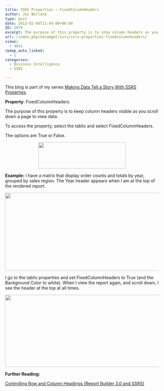 ```yaml
---
title: SSRS Properties – FixedColumnHeaders
author: Jes Borland
type: post
date: 2013-02-08T11:44:00+00:00
ID: 1979
excerpt: The purpose of this property is to show column headers as you scroll down a page to view data.
url: /index.php/datamgmt/ssrs/ssrs-properties-fixedcolumnheaders/
views:
  - 4641
rp4wp_auto_linked:
  - 1
categories:
  - Business Intelligence
  - SSRS

---
```

This blog is part of my series [Making Data Tell a Story With SSRS Properties][1].

**Property**: FixedColumnHeaders

The purpose of this property is to keep column headers visible as you scroll down a page to view data.

To access the property, select the tablix and select FixedColumnHeaders.

The options are True or False.

<p style="text-align: center;">
  <img src="https://lessthandot.z19.web.core.windows.net/wp-content/uploads/users/grrlgeek/fixedcolumn 1.png?mtime=1360330912" alt="" width="286" height="86" />
</p>

**Example:** I have a matrix that display order counts and totals by year, grouped by sales region. The Year header appears when I am at the top of the rendered report.

<p style="text-align: center;">
  <img src="https://lessthandot.z19.web.core.windows.net/wp-content/uploads/users/grrlgeek/fixedcolumn 2.png?mtime=1360330912" alt="" width="761" height="254" />
</p>

I go to the tablix properties and set FixedColumnHeaders to True (and the Background Color to white). When I view the report again, and scroll down, I see the header at the top at all times.

<p style="text-align: center;">
  <img src="https://lessthandot.z19.web.core.windows.net/wp-content/uploads/users/grrlgeek/fixedcolumn 3.png?mtime=1360330912" alt="" width="768" height="236" />
</p>

**Further Reading:**

[Controlling Row and Column Headings (Report Builder 3.0 and SSRS)][2]

 [1]: /index.php/DataMgmt/ssrs/making-data-tell-a-story
 [2]: http://msdn.microsoft.com/en-us/library/ee240753%28v=sql.105%29.aspx